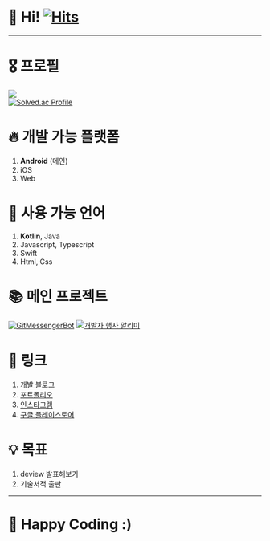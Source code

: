 # 👋 Hi! [![Hits](https://hits.seeyoufarm.com/api/count/incr/badge.svg?url=https%3A%2F%2Fgithub.com%2Fjisungbin%2Fjisungbin&count_bg=%2396D667&title_bg=%23555555&icon=ghostery.svg&icon_color=%23FFFFFF&title=see+my+profile&edge_flat=false)](https://github.com/jisungbin/fashion-guide)

-----

# 🎖️ 프로필

![](https://github-readme-stats.vercel.app/api?username=jisungbin&show_icons=true&count_private=true&include_all_commits=true) <br/>
[![Solved.ac Profile](http://mazassumnida.wtf/api/v2/generate_badge?boj=sungbin5304)](https://solved.ac/sungbin5304/)



# 🔥 개발 가능 플랫폼

1. **Android** (메인)
2. iOS
3. Web



# 🔧 사용 가능 언어

1. **Kotlin**, Java
2. Javascript, Typescript
3. Swift
4. Html, Css



# 📚 메인 프로젝트

[![GitMessengerBot](https://github-readme-stats.vercel.app/api/pin/?username=gitmessengerbot&repo=GitMessengerBot-Android)](https://github.com/GitMessengerBot/GitMessengerBot-Android)
[![개발자 행사 알리미](https://github-readme-stats.vercel.app/api/pin/?username=brave-people&repo=Dev-Event-Android)](https://github.com/brave-people/Dev-Event-Android)



# 🔗 링크

1. [개발 블로그](https://sungbin.tistory.com/)
2. [포트폴리오](https://sungb.in)
3. [인스타그램](https://www.instagram.com/sungbin__5304)
4. [구글 플레이스토어](https://play.google.com/store/apps/dev?id=5527691348431041833)



# 💡 목표

1. deview 발표해보기
2. 기술서적 출판

-----

# 🤗 Happy Coding :)

